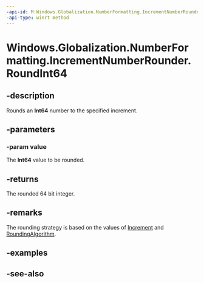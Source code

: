 ```yaml
---
-api-id: M:Windows.Globalization.NumberFormatting.IncrementNumberRounder.RoundInt64(System.Int64)
-api-type: winrt method
---
```


<!-- Method syntax
public long RoundInt64(System.Int64 value)
-->

# Windows.Globalization.NumberFormatting.IncrementNumberRounder.RoundInt64

## -description

Rounds an **Int64** number to the specified increment.

## -parameters

### -param value

The **Int64** value to be rounded.

## -returns

The rounded 64 bit integer.

## -remarks

The rounding strategy is based on the values of [Increment](incrementnumberrounder_increment.md) and [RoundingAlgorithm](incrementnumberrounder_roundingalgorithm.md).

## -examples

## -see-also
